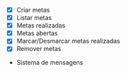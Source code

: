 - [x] Criar metas
- [x] Listar metas
- [x] Metas realizadas
- [x] Metas abertas
- [x] Marcar/Desmarcar metas realizadas
- [x] Remover metas
- Sistema de mensagens
